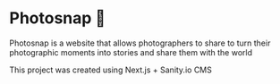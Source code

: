 # Photosnap 📸

Photosnap is a website that allows photographers to share to turn their photographic moments into stories and share them with the world

This project was created using Next.js + Sanity.io CMS
